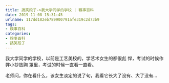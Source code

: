 ```yaml
---
title: 搞笑段子->我大学同学的学校 | 糗事百科
date: 2019-11-08 15:31:45
urlname: 117dd182eb789900791afe319c2d73b9
tags: 
- 糗事百科
categories:
- 糗事百科
- 搞笑段子
---
```

我大学同学的学校，以前是工艺美校的，学艺术女生的都很彪 悍，考试的时候作弊小抄放胸 罩里，考试的时候一直看一直看。

老师问，你在看什么，该女生淡定的说了句，我看它长大了没有、大了没有…


